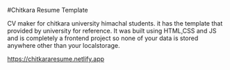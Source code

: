 #Chitkara Resume Template

CV maker for chitkara university himachal students.
it has the template that provided by university for reference.
It was built using HTML,CSS and JS and is completely a frontend project so none of your data is stored anywhere other than your localstorage.

https://chitkararesume.netlify.app
